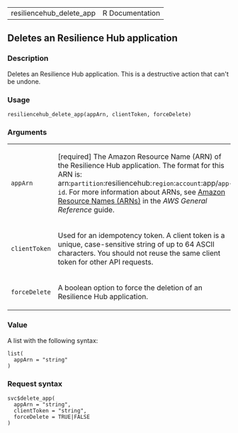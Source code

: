 <table style="width: 100%;">
<tbody>
<tr class="odd">
<td>resiliencehub_delete_app</td>
<td style="text-align: right;">R Documentation</td>
</tr>
</tbody>
</table>

## Deletes an Resilience Hub application

### Description

Deletes an Resilience Hub application. This is a destructive action that
can't be undone.

### Usage

    resiliencehub_delete_app(appArn, clientToken, forceDelete)

### Arguments

<table>
<colgroup>
<col style="width: 35%" />
<col style="width: 65%" />
</colgroup>
<tbody>
<tr class="odd">
<td><code id="resiliencehub_delete_app_:_appArn">appArn</code></td>
<td><p>[required] The Amazon Resource Name (ARN) of the Resilience Hub
application. The format for this ARN is:
arn:<code>partition</code>:resiliencehub:<code>region</code>:<code>account</code>:app/<code>app-id</code>.
For more information about ARNs, see <a
href="https://docs.aws.amazon.com/IAM/latest/UserGuide/reference-arns.html">Amazon
Resource Names (ARNs)</a> in the <em>AWS General Reference</em>
guide.</p></td>
</tr>
<tr class="even">
<td><code
id="resiliencehub_delete_app_:_clientToken">clientToken</code></td>
<td><p>Used for an idempotency token. A client token is a unique,
case-sensitive string of up to 64 ASCII characters. You should not reuse
the same client token for other API requests.</p></td>
</tr>
<tr class="odd">
<td><code
id="resiliencehub_delete_app_:_forceDelete">forceDelete</code></td>
<td><p>A boolean option to force the deletion of an Resilience Hub
application.</p></td>
</tr>
</tbody>
</table>

### Value

A list with the following syntax:

    list(
      appArn = "string"
    )

### Request syntax

    svc$delete_app(
      appArn = "string",
      clientToken = "string",
      forceDelete = TRUE|FALSE
    )
